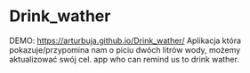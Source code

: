 # Drink_wather
DEMO: https://arturbuja.github.io/Drink_wather/
Aplikacja która pokazuje/przypomina nam o piciu dwóch litrów wody, możemy aktualizować swój cel. 
app who can remind us to drink wather. 
